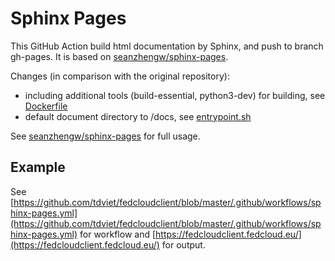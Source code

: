 # Sphinx Pages

This GitHub Action build html documentation by Sphinx, and push to branch gh-pages. 
It is based on [seanzhengw/sphinx-pages](https://github.com/seanzhengw/sphinx-pages).

Changes (in comparison with the original repository):
- including additional tools (build-essential, python3-dev) for building, see [Dockerfile](https://github.com/tdviet/sphinx-pages/blob/master/Dockerfile#L10)
- default document directory to /docs, see [entrypoint.sh](https://github.com/tdviet/sphinx-pages/blob/master/entrypoint.sh#L117)

See [seanzhengw/sphinx-pages](https://github.com/seanzhengw/sphinx-pages) for full usage.

## Example 

See [https://github.com/tdviet/fedcloudclient/blob/master/.github/workflows/sphinx-pages.yml](https://github.com/tdviet/fedcloudclient/blob/master/.github/workflows/sphinx-pages.yml) for 
workflow and [https://fedcloudclient.fedcloud.eu/](https://fedcloudclient.fedcloud.eu/) for 
output.
